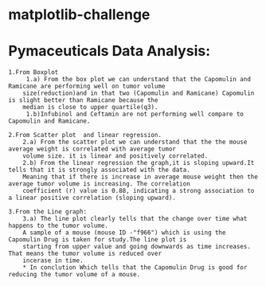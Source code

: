 # matplotlib-challenge

# Pymaceuticals Data Analysis:
    
    1.From Boxplot
         1.a) From the box plot we can understand that the Capomulin and Ramicane are performing well on tumor volume 
        size(reduction)and in that two (Capomulin and Ramicane) Capomulin is slight better than Ramicane because the 
        median is close to upper quartile(q3).
         1.b)Infubinol and Ceftamin are not performing well compare to Capomulin and Ramicane.
            
    2.From Scatter plot  and linear regression.
        2.a) From the scatter plot we can understand that the the mouse average weight is correlated with average tumor
        volume size. it is linear and positively correlated.  
        2.b) From the linear regression the graph,it is sloping upward.It tells that it is strongly associated with the data.
        Meaning that if there is increase in average mouse weight then the average tumor volume is increasing. The correlation
        coefficient (r) value is 0.88, indicating a strong association to a linear positive correlation (sloping upward).
    
    3.From the Line graph:
        3.a) The line plot clearly tells that the change over time what happens to the tumor volume. 
        A sample of a mouse (mouse ID -"f966") which is using the Capomulin Drug is taken for study.The line plot is 
        starting from upper value and going downwards as time increases. That means the tumor volume is reduced over
        incerase in time.
        * In conclution Which tells that the Capomulin Drug is good for reducing the tumor volume of a mouse. 
    
